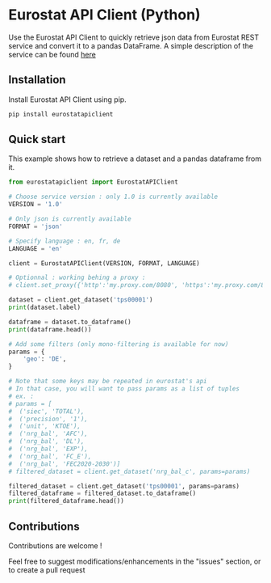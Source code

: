 # Eurostat API Client (Python)

Use the Eurostat API Client to quickly retrieve json data from Eurostat REST service and convert it to a pandas DataFrame. A simple description of the service can be found [here](https://wikis.ec.europa.eu/display/EUROSTATHELP/API+Statistics+-+data+query)

## Installation

Install Eurostat API Client using pip.

```bash
pip install eurostatapiclient
```

## Quick start

This example shows how to retrieve a dataset and a pandas dataframe from it.

```python
from eurostatapiclient import EurostatAPIClient

# Choose service version : only 1.0 is currently available
VERSION = '1.0'

# Only json is currently available
FORMAT = 'json'

# Specify language : en, fr, de
LANGUAGE = 'en'

client = EurostatAPIClient(VERSION, FORMAT, LANGUAGE)

# Optionnal : working behing a proxy :
# client.set_proxy({'http':'my.proxy.com/8080', 'https':'my.proxy.com/8080'})

dataset = client.get_dataset('tps00001')
print(dataset.label)

dataframe = dataset.to_dataframe()
print(dataframe.head())

# Add some filters (only mono-filtering is available for now)
params = {
    'geo': 'DE',
}

# Note that some keys may be repeated in eurostat's api
# In that case, you will want to pass params as a list of tuples
# ex. : 
# params = [
#  ('siec', 'TOTAL'),
#  ('precision', '1'),
#  ('unit', 'KTOE'),
#  ('nrg_bal', 'AFC'),
#  ('nrg_bal', 'DL'),
#  ('nrg_bal', 'EXP'),
#  ('nrg_bal', 'FC_E'),
#  ('nrg_bal', 'FEC2020-2030')]
# filtered_dataset = client.get_dataset('nrg_bal_c', params=params)

filtered_dataset = client.get_dataset('tps00001', params=params)
filtered_dataframe = filtered_dataset.to_dataframe()
print(filtered_dataframe.head())
```

## Contributions

Contributions are welcome !

Feel free to suggest modifications/enhancements in the "issues" section, or to create a pull request
